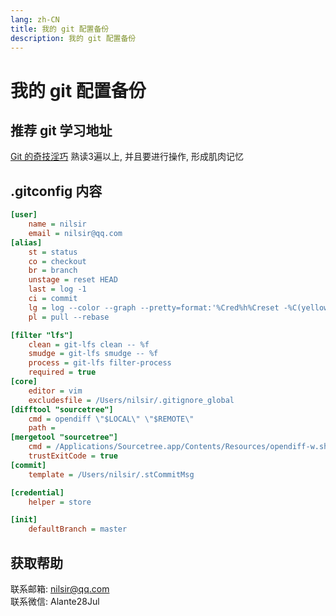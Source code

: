 ```yaml
---
lang: zh-CN
title: 我的 git 配置备份
description: 我的 git 配置备份
---
```


# 我的 git 配置备份

## 推荐 git 学习地址
[Git 的奇技淫巧](https://github.com/521xueweihan/git-tips)
熟读3遍以上, 并且要进行操作, 形成肌肉记忆

## .gitconfig 内容
```ini
[user]
	name = nilsir
	email = nilsir@qq.com
[alias]
    st = status
    co = checkout
    br = branch
    unstage = reset HEAD
    last = log -1
    ci = commit
    lg = log --color --graph --pretty=format:'%Cred%h%Creset -%C(yellow)%d%Creset %s %Cgreen(%cr) %C(bold blue)<%an>%Creset' --abbrev-commit
    pl = pull --rebase

[filter "lfs"]
    clean = git-lfs clean -- %f
    smudge = git-lfs smudge -- %f
    process = git-lfs filter-process
    required = true
[core]
    editor = vim
	excludesfile = /Users/nilsir/.gitignore_global
[difftool "sourcetree"]
	cmd = opendiff \"$LOCAL\" \"$REMOTE\"
	path =
[mergetool "sourcetree"]
	cmd = /Applications/Sourcetree.app/Contents/Resources/opendiff-w.sh \"$LOCAL\" \"$REMOTE\" -ancestor \"$BASE\" -merge \"$MERGED\"
	trustExitCode = true
[commit]
	template = /Users/nilsir/.stCommitMsg

[credential]
    helper = store

[init]
    defaultBranch = master

```

## 获取帮助

联系邮箱: nilsir@qq.com<br>
联系微信: Alante28Jul
